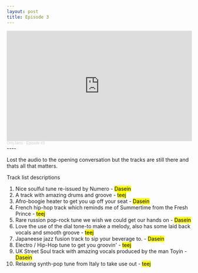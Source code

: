 ```yaml
---
layout: post
title: Episode 3
---
```

<iframe width="100%" height="300" scrolling="no" frameborder="no" allow="autoplay" src="https://w.soundcloud.com/player/?url=https%3A//api.soundcloud.com/tracks/910742275&color=%23ff5500&auto_play=false&hide_related=true&show_comments=false&show_user=true&show_reposts=false&show_teaser=true&visual=true"></iframe><div style="font-size: 10px; color: #cccccc;line-break: anywhere;word-break: normal;overflow: hidden;white-space: nowrap;text-overflow: ellipsis; font-family: Interstate,Lucida Grande,Lucida Sans Unicode,Lucida Sans,Garuda,Verdana,Tahoma,sans-serif;font-weight: 100;"><a href="https://soundcloud.com/onlyjamsradio" title="OnlyJams" target="_blank" style="color: #cccccc; text-decoration: none;">OnlyJams</a> · <a href="https://soundcloud.com/onlyjamsradio/episode-3" title="Episode #3" target="_blank" style="color: #cccccc; text-decoration: none;">Episode #3</a></div>
----

Lost the audio to the opening conversation but the tracks are still there and thats all that matters.

Track list descriptions
1. Nice soulful tune re-issued by Numero - <mark>Dasein</mark>
2. A track with amazing drums and groove - <mark>teej</mark>
3. Afro-boogie heater to get you up off your seat - <mark>Dasein</mark>
4. French hip-hop track which reminds me of Summertime from the Fresh Prince -  <mark>teej</mark>
5. Rare russion pop-rock tune we wish we could get our hands on - <mark>Dasein</mark>
6. Love the use of the dial tone-to make a melody, also has some laid back vocals and smooth groove - <mark>teej</mark>
7. Japaneese jazz fusion track to sip your beverage to. - <mark>Dasein</mark>
8. Electro / Hip-Hop tune to get you groovin' - <mark>teej</mark>
9. UK Street Soul track with amazing vocals produced by the man Toyin - <mark>Dasein</mark>
10. Relaxing synth-pop tune from Italy to take use out - <mark>teej</mark>